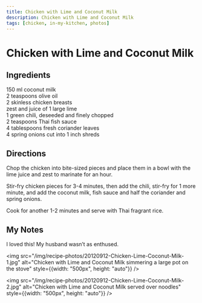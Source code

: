 ```yaml
---
title: Chicken with Lime and Coconut Milk
description: Chicken with Lime and Coconut Milk
tags: [chicken, in-my-kitchen, photos]
---
```


# Chicken with Lime and Coconut Milk

## Ingredients
150 ml coconut milk  
2 teaspoons olive oil  
2 skinless chicken breasts  
zest and juice of 1 large lime  
1 green chili, deseeded and finely chopped  
2 teaspoons Thai fish sauce  
4 tablespoons fresh coriander leaves  
4 spring onions cut into 1 inch shreds  

## Directions
Chop the chicken into bite-sized pieces and place them in a bowl with the lime juice and zest to marinate for an hour.

Stir-fry chicken pieces for 3-4 minutes, then add the chili, stir-fry for 1 more minute, and add the coconut milk, fish sauce and half the coriander and spring onions.

Cook for another 1-2 minutes and serve with Thai fragrant rice.

## My Notes
I loved this! My husband wasn’t as enthused.

<img src="/img/recipe-photos/20120912-Chicken-Lime-Coconut-Milk-1.jpg" alt="Chicken with Lime and Coconut Milk simmering a large pot on the stove" style={{width: "500px", height: "auto"}} />

<img src="/img/recipe-photos/20120912-Chicken-Lime-Coconut-Milk-2.jpg" alt="Chicken with Lime and Coconut Milk served over noodles" style={{width: "500px", height: "auto"}} />
